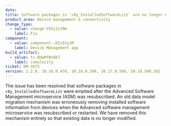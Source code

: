 ```yaml
---
date:
title: Software packages in `c8y_InstalledSoftwareList` are no longer emptied after resubscription of the Advanced Software Management microservice  
product_area: Device management & connectivity
change_type:
  - value: change-VSkj2iV9m
    label: Fix
component:
  - value: component--KIsStyzM
    label: Device Management app
build_artifact:
  - value: tc-QHwMfWtBk7
    label: cumulocity
ticket: DM-3475
version: 1.2.0, 10.16.0.478, 10.18.0.398, 10.17.0.506, 10.18.540.102
---
```

The issue has been resolved that software packages in `c8y_InstalledSoftwareList` were emptied after the Advanced Software Management microservice (ASM) was resubscribed. 
An old data model migration mechanism was erroneously removing installed software information from devices when the Advanced software management microservice was resubscribed or restarted. We have removed this mechanism entirely so that existing data is no longer modified. 